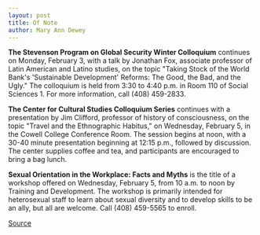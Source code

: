 ```yaml
---
layout: post
title: Of Note
author: Mary Ann Dewey
---
```


**The Stevenson Program on Global Security Winter Colloquium** continues on Monday, February 3, with a talk by Jonathan Fox, associate professor of Latin American and Latino studies, on the topic "Taking Stock of the World Bank's 'Sustainable Development' Reforms: The Good, the Bad, and the Ugly." The colloquium is held from 3:30 to 4:40 p.m. in Room 110 of Social Sciences 1. For more information, call (408) 459-2833.

**The Center for Cultural Studies Colloquium Series** continues with a presentation by Jim Clifford, professor of history of consciousness, on the topic "Travel and the Ethnographic Habitus," on Wednesday, February 5, in the Cowell College Conference Room. The session begins at noon, with a 30-40 minute presentation beginning at 12:15 p.m., followed by discussion. The center supplies coffee and tea, and participants are encouraged to bring a bag lunch.

**Sexual Orientation in the Workplace: Facts and Myths** is the title of a workshop offered on Wednesday, February 5, from 10 a.m. to noon by Training and Development. The workshop is primarily intended for heterosexual staff to learn about sexual diversity and to develop skills to be an ally, but all are welcome. Call (408) 459-5565 to enroll.

[Source](http://www1.ucsc.edu/oncampus/currents/97-02-03/ofnote.htm "Permalink to Of Note: 02-03-97")
